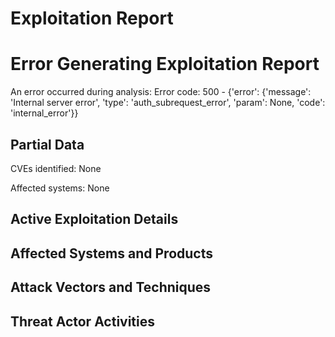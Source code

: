 # Exploitation Report

# Error Generating Exploitation Report

An error occurred during analysis: Error code: 500 - {'error': {'message': 'Internal server error', 'type': 'auth_subrequest_error', 'param': None, 'code': 'internal_error'}}

## Partial Data

CVEs identified: None

Affected systems: None

## Active Exploitation Details



## Affected Systems and Products



## Attack Vectors and Techniques



## Threat Actor Activities

 